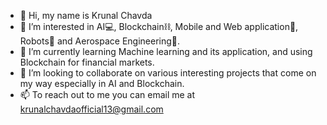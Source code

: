 - 👋 Hi, my name is Krunal Chavda
- 👀 I’m interested in AI💻, Blockchain⛓, Mobile and Web application📲, Robots🤖 and Aerospace Engineering🚀.
- 🌱 I’m currently learning Machine learning and its application, and using Blockchain for financial markets.
- 💞️ I’m looking to collaborate on various interesting projects that come on my way especially in AI and Blockchain.
- 📫 To reach out to me you can email me at krunalchavdaofficial13@gmail.com

<!---
krunal16-c/krunal16-c is a ✨ special ✨ repository because its `README.md` (this file) appears on your GitHub profile.
You can click the Preview link to take a look at your changes.
--->
